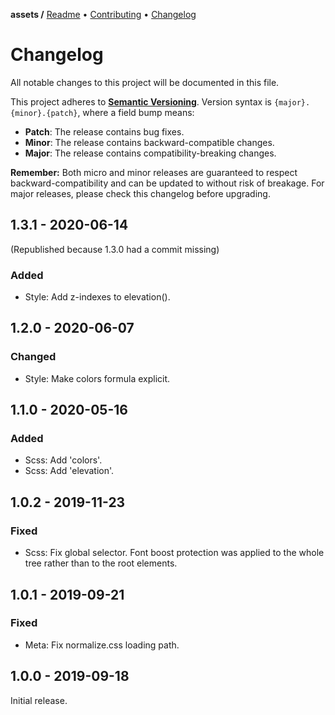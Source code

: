 **assets /**
[Readme](https://cosmic.plus/#view:assets)
• [Contributing](https://cosmic.plus/#view:assets/CONTRIBUTING)
• [Changelog](https://cosmic.plus/#view:assets/CHANGELOG)

# Changelog

All notable changes to this project will be documented in this file.

This project adheres to **[Semantic
Versioning](https://semver.org/spec/v2.0.0.html)**. Version syntax is
`{major}.{minor}.{patch}`, where a field bump means:

- **Patch**: The release contains bug fixes.
- **Minor**: The release contains backward-compatible changes.
- **Major**: The release contains compatibility-breaking changes.

**Remember:** Both micro and minor releases are guaranteed to respect
backward-compatibility and can be updated to without risk of breakage. For major
releases, please check this changelog before upgrading.

## 1.3.1 - 2020-06-14

(Republished because 1.3.0 had a commit missing)

### Added

- Style: Add z-indexes to elevation().

## 1.2.0 - 2020-06-07

### Changed

- Style: Make colors formula explicit.

## 1.1.0 - 2020-05-16

### Added

- Scss: Add 'colors'.
- Scss: Add 'elevation'.

## 1.0.2 - 2019-11-23

### Fixed

- Scss: Fix global selector. Font boost protection was applied to the whole tree
  rather than to the root elements.

## 1.0.1 - 2019-09-21

### Fixed

- Meta: Fix normalize.css loading path.

## 1.0.0 - 2019-09-18

Initial release.
